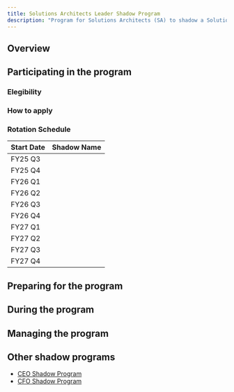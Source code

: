 ```yaml
---
title: Solutions Architects Leader Shadow Program
description: "Program for Solutions Architects (SA) to shadow a Solutions Architect leader."
---
```


## Overview

## Participating in the program

### Elegibility

### How to apply

### Rotation Schedule

| Start Date| Shadow Name |
|-----------|-------------|
| FY25 Q3 | |
| FY25 Q4 | |
| FY26 Q1 | |
| FY26 Q2 | |
| FY26 Q3 | |
| FY26 Q4 | |
| FY27 Q1 | |
| FY27 Q2 | |
| FY27 Q3 | |
| FY27 Q4 | |

## Preparing for the program

## During the program

## Managing the program

## Other shadow programs

* [CEO Shadow Program](https://handbook.gitlab.com/handbook/ceo/shadow/)
* [CFO Shadow Program](https://handbook.gitlab.com/handbook/finance/growth-and-development/cfo-shadow-program/)